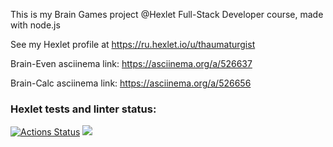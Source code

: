 This is my Brain Games project @Hexlet Full-Stack Developer course, made with node.js

See my Hexlet profile at https://ru.hexlet.io/u/thaumaturgist

Brain-Even asciinema link: https://asciinema.org/a/526637

Brain-Calc asciinema link: https://asciinema.org/a/526656

### Hexlet tests and linter status:
[![Actions Status](https://github.com/Taumaturgist/backend-project-44/workflows/hexlet-check/badge.svg)](https://github.com/Taumaturgist/backend-project-44/actions)
<a href="https://codeclimate.com/github/Taumaturgist/backend-project-44/maintainability"><img src="https://api.codeclimate.com/v1/badges/03b5fb335e1fc3cc3a9c/maintainability" /></a>
